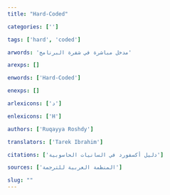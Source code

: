 ```yaml
---
title: "Hard-Coded"

categories: ['']

tags: ['hard', 'coded']

arwords: 'مدخل مباشرة في شفرة البرنامج'

arexps: []

enwords: ['Hard-Coded']

enexps: []

arlexicons: ['د']

enlexicons: ['H']

authors: ['Ruqayya Roshdy']

translators: ['Tarek Ibrahim']

citations: ['دليل أكسفورد في السانيات الحاسوبية']

sources: ['المنظمة العربية للترجمة']

slug: ""
---
```

